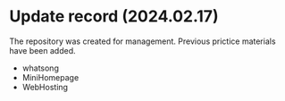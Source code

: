 # Update record (2024.02.17)

The repository was created for management.
Previous prictice materials have been added.
- whatsong
- MiniHomepage
- WebHosting